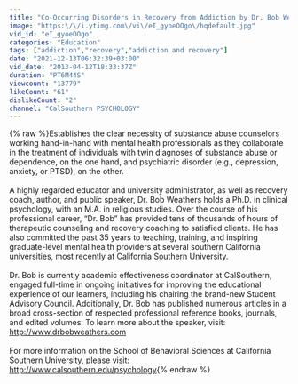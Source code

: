 ```yaml
---
title: "Co-Occurring Disorders in Recovery from Addiction by Dr. Bob Weathers"
image: "https:\/\/i.ytimg.com\/vi\/eI_gyoeOOgo\/hqdefault.jpg"
vid_id: "eI_gyoeOOgo"
categories: "Education"
tags: ["addiction","recovery","addiction and recovery"]
date: "2021-12-13T06:32:39+03:00"
vid_date: "2013-04-12T18:33:37Z"
duration: "PT6M44S"
viewcount: "13779"
likeCount: "61"
dislikeCount: "2"
channel: "CalSouthern PSYCHOLOGY"
---
```

{% raw %}Establishes the clear necessity of substance abuse counselors working hand-in-hand with mental health professionals as they collaborate in the treatment of individuals with twin diagnoses of substance abuse or dependence, on the one hand, and psychiatric disorder (e.g., depression, anxiety, or PTSD), on the other.<br /><br />A highly regarded educator and university administrator, as well as recovery coach, author, and public speaker, Dr. Bob Weathers holds a Ph.D. in clinical psychology, with an M.A. in religious studies. Over the course of his professional career, “Dr. Bob” has provided tens of thousands of hours of therapeutic counseling and recovery coaching to satisfied clients. He has also committed the past 35 years to teaching, training, and inspiring graduate-level mental health providers at several southern California universities, most recently at California Southern University. <br /><br />Dr. Bob is currently academic effectiveness coordinator at CalSouthern, engaged full-time in ongoing initiatives for improving the educational experience of our learners, including his chairing the brand-new Student Advisory Council. Additionally, Dr. Bob has published numerous articles in a broad cross-section of respected professional reference books, journals, and edited volumes. To learn more about the speaker, visit: <a rel="nofollow" target="blank" href="http://www.drbobweathers.com">http://www.drbobweathers.com</a><br /><br />For more information on the School of Behavioral Sciences at California Southern University, please visit: <a rel="nofollow" target="blank" href="http://www.calsouthern.edu/psychology">http://www.calsouthern.edu/psychology</a>{% endraw %}
